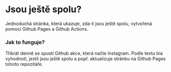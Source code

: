 # Jsou ještě spolu?

Jednoduchá stránka, která ukazuje, zda-li jsou ještě spolu, vytvořená pomocí Github Pages a Github Actions.

### Jak to funguje?

Třikrát denně se spustí Github akce, která načte Instagram. Podle textu bia vyhodnotí, jestli jsou ještě spolu a popř. aktualizuje stránku na Github Pages tohoto repozitáře.
